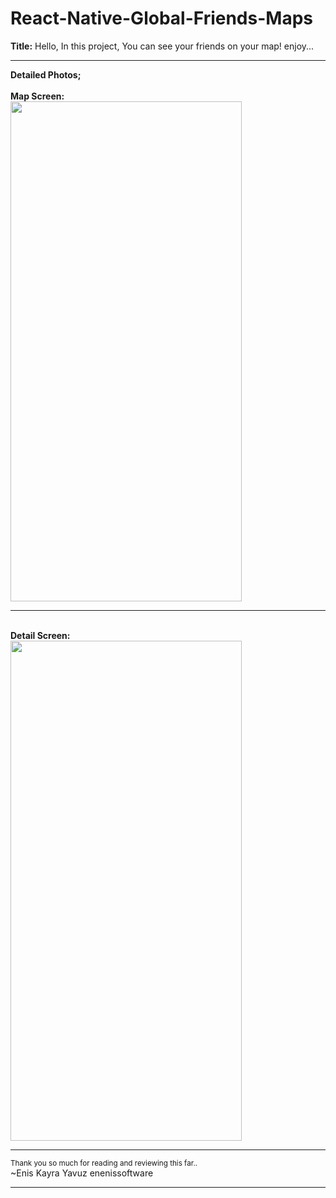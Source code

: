 # React-Native-Global-Friends-Maps
<b>Title:</b> Hello, In this project, You can see your friends on your map! enjoy...
<hr>
<b>Detailed Photos;</b><br>
<br><b>Map Screen:<br></b>
<img src="" width="370" height="800" />
<br>
<hr>
<br><b>Detail Screen:<br></b>
<img src="" width="370" height="800" />
<br>
<hr>
<small>Thank you so much for reading and reviewing this far..</small><br>
~Enis Kayra Yavuz
enenissoftware
<hr>
